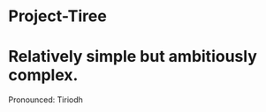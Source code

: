 # Project-Tiree

<h1>Relatively simple but ambitiously complex.</h1>
<footer>Pronounced: Tiriodh</footer>
